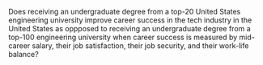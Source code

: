 Does receiving an undergraduate degree from a top-20 United States engineering university improve career success in the tech industry in the United States as oppposed to receiving an undergraduate degree from a top-100 engineering university when career success is measured by mid-career salary, their job satisfaction, their job security, and their work-life balance?
